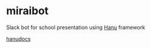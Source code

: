 # miraibot
Slack bot for school presentation using 
[Hanu](https://github.com/sbstjn/hanu) framework

[hanudocs](https://godoc.org/github.com/sbstjn/hanu)
